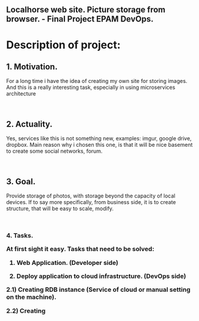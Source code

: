 ## Localhorse web site. Picture storage from browser. - Final Project EPAM DevOps.

<h1> Description of project: </h1>

<h2> 1. Motivation.</h2>

For a long time i have the idea of creating my own site for storing images.
And this is a really interesting task, especially in using microservices architecture

<br>
<h2> 2. Actuality. </h2>

Yes, services like this is not something new, examples: imgur, google drive, dropbox. Main reason why i chosen this one,
is that it will be nice basement to create some social networks, forum.

<br>
<h2> 3. Goal. </h2>

Provide storage of photos, with storage beyond the capacity of local devices. 
If to say more specifically, from business side, it is to create structure, that will be easy to scale, modify.

<br>
<h3> 4. Tasks.
  
At first sight it easy. Tasks that need to be solved:
  
1) Web Application. (Developer side)
  
2) Deploy application to cloud infrastructure. (DevOps side)
  
2.1) Creating RDB instance (Service of cloud or manual setting on the machine).

2.2) Creating 

